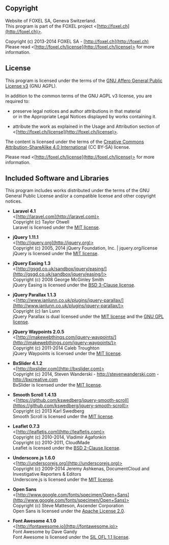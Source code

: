
## Copyright

Website of FOXEL SA, Geneva Switzerland.<br />
This program is part of the FOXEL project <[http://foxel.ch](http://foxel.ch)>.

Copyright (c) 2013-2014 FOXEL SA - [http://foxel.ch](http://foxel.ch)<br />
Please read <[http://foxel.ch/license](http://foxel.ch/license)> for more
information.


## License

This program is licensed under the terms of the
[GNU Affero General Public License v3](http://www.gnu.org/licenses/agpl.html)
(GNU AGPL).

In addition to the common terms of the GNU AGPL v3 license, you are required to:

*   preserve legal notices and author attributions in that material<br />
    or in the Appropriate Legal Notices displayed by works containing it.

*   attribute the work as explained in the Usage and Attribution section of
    <[http://foxel.ch/license](http://foxel.ch/license)>.

The content is licensed under the terms of the
[Creative Commons Attribution-ShareAlike 4.0 International](http://creativecommons.org/licenses/by-sa/4.0/)
(CC BY-SA) license.

Please read <[http://foxel.ch/license](http://foxel.ch/license)> for more
information.


## Included Software and Libraries

This program includes works distributed under the terms of the GNU General
Public License and/or a compatible license and other copyright notices.


*   __Laravel 4.1__<br />
    <[http://laravel.com](http://laravel.com)><br />
    Copyright (c) Taylor Otwell<br />
    Laravel is licensed under the [MIT license](http://opensource.org/licenses/MIT).

*   __jQuery 1.11.1__<br />
    <[http://jquery.org](http://jquery.org)><br />
    Copyright (c) 2005, 2014 jQuery Foundation, Inc. | jquery.org/license<br />
    jQuery is licensed under the [MIT license](http://opensource.org/licenses/MIT).

*   __jQuery Easing 1.3__<br />
    <[http://gsgd.co.uk/sandbox/jquery/easing/](http://gsgd.co.uk/sandbox/jquery/easing/)><br />
    Copyright (c) 2008 George McGinley Smith<br />
    jQuery Easing is licensed under the [BSD 3-Clause license](http://opensource.org/licenses/BSD-3-Clause).

*   __jQuery Parallax 1.1.3__<br />
    <[http://www.ianlunn.co.uk/plugins/jquery-parallax/](http://www.ianlunn.co.uk/plugins/jquery-parallax/)><br />
    Copyright (c) Ian Lunn<br />
    jQuery Parallax is dual licensed under the [MIT license](http://opensource.org/licenses/MIT) and the [GNU GPL license](http://www.gnu.org/licenses/gpl.html).

*   __jQuery Waypoints 2.0.5__<br />
    <[http://imakewebthings.com/jquery-waypoints/](http://imakewebthings.com/jquery-waypoints/)><br />
    Copyright (c) 2011-2014 Caleb Troughton<br />
    jQuery Waypoints is licensed under the [MIT license](http://opensource.org/licenses/MIT).

*   __BxSlider 4.1.2__<br />
    <[http://bxslider.com](http://bxslider.com)><br />
    Copyright (c) 2014, Steven Wanderski - http://stevenwanderski.com - http://bxcreative.com<br />
    BxSlider is licensed under the [MIT license](http://opensource.org/licenses/MIT).

*   __Smooth Scroll 1.4.13__<br />
    <[https://github.com/kswedberg/jquery-smooth-scroll](https://github.com/kswedberg/jquery-smooth-scroll)><br />
    Copyright (c) 2013 Karl Swedberg<br />
    Smooth Scroll is licensed under the [MIT license](http://opensource.org/licenses/MIT).

*   __Leaflet 0.7.3__<br />
    <[http://leafletjs.com](http://leafletjs.com)><br />
    Copyright (c) 2010-2014, Vladimir Agafonkin<br />
    Copyright (c) 2010-2011, CloudMade<br />
    Leaflet is licensed under the [BSD 2-Clause license](http://opensource.org/licenses/BSD-2-Clause).

*   __Underscore.js 1.6.0__<br />
    <[http://underscorejs.org](http://underscorejs.org)><br />
    Copyright (c) 2009-2014 Jeremy Ashkenas, DocumentCloud and Investigative Reporters & Editors<br />
    Underscore.js is licensed under the [MIT license](http://opensource.org/licenses/MIT).

*   __Open Sans__<br />
    <[http://www.google.com/fonts/specimen/Open+Sans](http://www.google.com/fonts/specimen/Open+Sans)><br />
    Copyright (c) Steve Matteson, Ascender Corporation<br />
    Open Sans is licensed under the [Apache License 2.0](http://opensource.org/licenses/Apache-2.0).

*   __Font Awesome 4.1.0__<br />
    <[http://fontawesome.io](http://fontawesome.io)><br />
    Font Awesome by Dave Gandy<br />
    Font Awesome is licensed under the [SIL OFL 1.1 license](http://scripts.sil.org/OFL).
